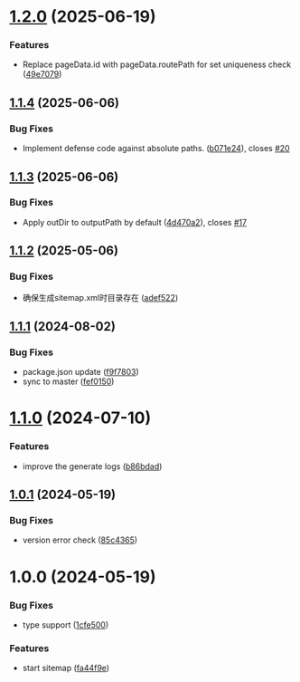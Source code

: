 # [1.2.0](https://github.com/jl917/rspress-plugin-sitemap/compare/v1.1.4...v1.2.0) (2025-06-19)


### Features

* Replace pageData.id with pageData.routePath for set uniqueness check ([49e7079](https://github.com/jl917/rspress-plugin-sitemap/commit/49e70793a97560b98f96f92633f92b472efd7d47))

## [1.1.4](https://github.com/jl917/rspress-plugin-sitemap/compare/v1.1.3...v1.1.4) (2025-06-06)


### Bug Fixes

* Implement defense code against absolute paths. ([b071e24](https://github.com/jl917/rspress-plugin-sitemap/commit/b071e2450b92650b451313f49f674f17189ff0cc)), closes [#20](https://github.com/jl917/rspress-plugin-sitemap/issues/20)

## [1.1.3](https://github.com/jl917/rspress-plugin-sitemap/compare/v1.1.2...v1.1.3) (2025-06-06)


### Bug Fixes

* Apply outDir to outputPath by default ([4d470a2](https://github.com/jl917/rspress-plugin-sitemap/commit/4d470a28ddcc7d1d1082340f67c0fb0812ff2b95)), closes [#17](https://github.com/jl917/rspress-plugin-sitemap/issues/17)

## [1.1.2](https://github.com/jl917/rspress-plugin-sitemap/compare/v1.1.1...v1.1.2) (2025-05-06)


### Bug Fixes

* 确保生成sitemap.xml时目录存在 ([adef522](https://github.com/jl917/rspress-plugin-sitemap/commit/adef52207c058d61c868b727844e0abbfb44d759))

## [1.1.1](https://github.com/jl917/rspress-plugin-sitemap/compare/v1.1.0...v1.1.1) (2024-08-02)


### Bug Fixes

* package.json update ([f9f7803](https://github.com/jl917/rspress-plugin-sitemap/commit/f9f780351102cdb844bf023888aab25f174ca2bf))
* sync to master ([fef0150](https://github.com/jl917/rspress-plugin-sitemap/commit/fef0150bb7e1cdac21c44cd6ca13e1fc58608b9c))

# [1.1.0](https://github.com/jl917/rspress-plugin-sitemap/compare/v1.0.1...v1.1.0) (2024-07-10)


### Features

* improve the generate logs ([b86bdad](https://github.com/jl917/rspress-plugin-sitemap/commit/b86bdadf521e5eb60fc8f2c5f50973882089031a))

## [1.0.1](https://github.com/jl917/rspress-plugin-sitemap/compare/v1.0.0...v1.0.1) (2024-05-19)


### Bug Fixes

* version error check ([85c4365](https://github.com/jl917/rspress-plugin-sitemap/commit/85c43657c4c68956409ea6ee3aa559f330a88d97))

# 1.0.0 (2024-05-19)


### Bug Fixes

* type support ([1cfe500](https://github.com/jl917/rspress-plugin-sitemap/commit/1cfe500569b70adef0b0e8608d4d4c640ca48489))


### Features

* start sitemap ([fa44f9e](https://github.com/jl917/rspress-plugin-sitemap/commit/fa44f9e53a171cc7dfa2276b4d11695f36244a56))
